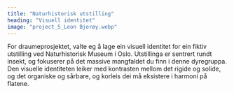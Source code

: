 ```yaml
---
title: "Naturhistorisk utstilling"
heading: "Visuell identitet"
image: "project_5_Leon Bjorøy.webp"
---
```


For draumeprosjektet, valte eg å lage ein visuell identitet for ein fiktiv utstilling ved Naturhistorisk Museum i Oslo. Utstillinga er sentrert rundt insekt, og fokuserer på det massive mangfaldet du finn i denne dyregruppa. Den visuelle identiteten leiker med kontrasten mellom det rigide og solide, og det organiske og sårbare, og korleis dei må eksistere i harmoni på flatene.
